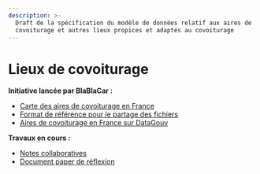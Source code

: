 ```yaml
---
description: >-
  Draft de la spécification du modèle de données relatif aux aires de
  covoiturage et autres lieux propices et adaptés au covoiturage
---
```


# Lieux de covoiturage

**Initiative lancée par BlaBlaCar :**

* [Carte des aires de covoiturage en France](https://blog.blablacar.fr/blablalife/blablafamily/evenements/carte-aires-covoiturage)
* [Format de référence pour le partage des fichiers](https://docs.google.com/spreadsheets/d/1gGhkStBP9XL0WuHxfx-sQzRFX26K_67j9HrJcX-p8eU/)
* [Aires de covoiturage en France sur DataGouv](https://www.data.gouv.fr/fr/datasets/aires-de-covoiturage-en-france/)

**Travaux en cours :**

* [Notes collaboratives](https://docs.google.com/document/d/1VxvlCFun9s9UjcjGf7KqtFdlSmTOxnzdrGyA_hOhmk0/edit?usp=sharing)
* [Document paper de réflexion](https://paper.dropbox.com/doc/Lieux-de-covoiturage--AcxqlBytDaTqELJOti_pIkhbAg-TJcCKnlPcbFnevAikY53i) 


